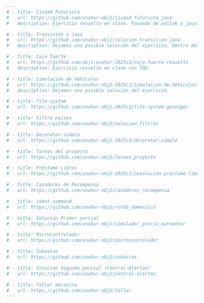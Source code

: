 ```yaml
---
# - title: Ciudad Futurista
#   url: https://github.com/unahur-obj2/ciudad_futurista_java
#   description: Ejercicio resuelto en clase. Pasando de wollok a java.

# - title: Transición a Java
#   url: https://github.com/unahur-obj2/solucion-transicion-java
#   description: Dejamos una posible solución del ejercicio. Dentro del código van a encontrar métodos comentados, que son otra manera de poder llegar al mismo resultado..

# - title: Caja fuerte
#   url: https://github.com/obj1-unahur-2025s1/caja-fuerte-resuelto
#   description: Ejercicio resuelto en clase con TDD.

# - title: Simulación de Vehículos
#   url: https://github.com/unahur-obj2-2025c1/Simulacion-de-Vehiculos
#   description: Dejamos una posible solución del ejercicio.

# - title: file-system
#   url: https://github.com/unahur-obj2-2025c1/file-system-gonzager

# - title: Filtro paises
#   url: https://github.com/unahur-obj2/solucion-filtros

# - title: Decorator-simple
#   url: https://github.com/unahur-obj2-2025c1/decorator-simple

# - title: Tareas del proyecto
#   url: https://github.com/unahur-obj2/tareas_proyecto

# - title: Préstamo Libros
#   url: https://github.com/unahur-obj2-2025c1/resolucion-prestamo-libros

# - title: Cazadores de Recompenza
#   url: https://github.com/unahur-obj2/cazadores_recompensa

# - title: robot-command
#   url: https://github.com/unahur-obj2/rotob_domestico

# - title: Solución Primer parcial
#   url: https://github.com/unahur-obj2/simulador_precio_automotor

# - title: Microcontrolador
#   url: https://github.com/unahur-obj2/microcontrolador

# - title: Subastas
#   url: https://github.com/unahur-obj2/subastas

# - title: Solucion Segundo parcial (Central-Alertas)
#   url: https://github.com/unahur-obj2/central-alertas

# - title: Taller mecanico
#   url: https://github.com/unahur-obj2/taller
---
```

